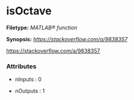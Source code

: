 # isOctave

**Filetype:** _MATLAB&reg; function_

**Synopsis:** _https://stackoverflow.com/a/9838357_

  https://stackoverflow.com/a/9838357


### Attributes


- nInputs : 0

- nOutputs : 1
